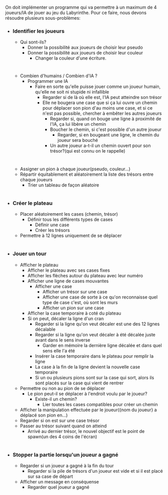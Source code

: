 On doit implémenter un programme qui va permettre à un maximum de 4 joueurs/IA de jouer au jeu du Labyrinthe.
Pour ce faire, nous devons résoudre plusieurs sous-problèmes:

- ### Identifier les joueurs  
    - Qui sont-ils?
        - Donner la possibilité aux joueurs de choisir leur pseudo
        - Donner la possibilité aux joueurs de choisir leur couleur
            - Changer la couleur d'une écriture.
            #
    - Combien d'humains / Combien d'IA ?
        - Programmer une IA
            - Faire en sorte qu'elle puisse jouer comme un joueur humain, qu'elle ne soit ni stupide ni infallible
                - Regarder si de là où elle est, l'IA peut atteindre son trésor
                - Elle ne bougera une case que si ça lui ouvre un chemin pour déplacer son pion d'au moins une case, et si ce n'est pas possible, chercher à embêter les autres joueurs
                    - Regarder si, quand on bouge une ligne à proximité de l'IA, ça lui libère un chemin
                    - Boucher le chemin, si c'est possible d'un autre joueur
                        - Regarder, si en bougeant une  ligne, le chemin du joueur sera bouché
                    - Un autre joueur a-t-il un chemin ouvert pour son trésor?(qui est connu on le rappelle)
                    #
    - Assigner un pion à chaque joueur(pseudo, couleur...)
    - Répartir équitablement et aléatoirement la liste des trésors entre chaque joueurs
        - Trier un tableau de façon aléatoire
        #

- ### Créer le plateau
    - Placer aléatoirement les cases (chemin, trésor)
        - Définir tous les différents types de cases
            - Définir une case
            - Créer les trésors
    - Permettre à 12 lignes uniquement de se déplacer
#
- ### Jouer un tour
    - Afficher le plateau
        - Afficher le plateau avec ses cases fixes
        - Afficher les flèches autour du plateau avec leur numéro
        - Afficher une ligne de cases mouvantes
            - Afficher une case
                - Afficher un trésor sur une case
                - Afficher une case de sorte à ce qu'on reconnaisse quel type de case c'est, où sont les murs
                - Afficher un pion sur une case
        - Afficher la case temporaire à coté du plateau
        - Si on peut, décaler la ligne d'un cran
            - Regarder si la ligne qu'on veut décaler est une des 12 lignes décalable
            - Regarder si la ligne qu'on veut décaler à été décalée juste avant dans le sens inverse
                - Garder en mémoire la dernière ligne décalée et dans quel sens elle l'a été
            - Insérer la case temporaire dans le plateau pour remplir la ligne
            - La case à la fin de la ligne devient la nouvelle case temporaire
            - Si un ou plusieurs pions sont sur la case qui sort, alors ils sont placés sur la case qui vient de rentrer
    - Permettre ou non au pion de se déplacer
        - Le pion peut-il se déplacer à l'endroit voulu par le joueur?
            - Existe-il un chemin?
                - Lier toutes les cases compatibles pour créer un chemin
    - Afficher la manipulation effectuée par le joueur({nom du joueur} a déplacé son pion en...)
    - Regarder si on est sur une case trésor
    - Passer au trésor suivant quand on atteind
        - Arrivé au dernier trésor, le nouvel objectif est le point de spawn(un des 4 coins de l'écran)
#
- ### Stopper la partie lorsqu'un joueur a gagné
    - Regarder si un joueur a gagné à la fin du tour
        - Regarder si la pile de trésors d'un joueur est vide et si il est placé sur sa case de départ
    - Afficher un message en conséquense
        - Regarder quel joueur a gagné
